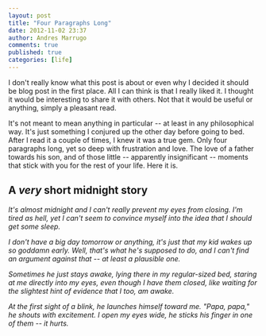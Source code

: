```yaml
---
layout: post
title: "Four Paragraphs Long"
date: 2012-11-02 23:37
author: Andres Marrugo
comments: true
published: true
categories: [life]
---
```


I don't really know what this post is about or even why I decided it should be blog post in the first place. All I can think is that  I really liked it. I thought it would be interesting to share it with others. Not that it would be useful or anything, simply a pleasant read. 

It's not meant to mean anything in particular -- at least in any philosophical way. It's just something I conjured up the other day before going to bed. After I read it a couple of times, I knew it was a true gem. Only four paragraphs long, yet so deep with frustration and love. The love of a father towards his son, and of those little -- apparently insignificant -- moments that stick with you for the rest of your life. Here it is.

## A *very* short midnight story

*It's almost midnight and I can't really prevent my eyes from closing. I'm tired as hell, yet I can't seem to convince myself into the idea that I should get some sleep.* 

*I don't have a big day tomorrow or anything, it's just that my kid wakes up so goddamn early. Well, that's what he's supposed to do, and I can't find an argument against that -- at least a plausible one.*

*Sometimes he just stays awake, lying there in my regular-sized bed, staring at me directly into my eyes, even though I have them closed, like waiting for the slightest  hint of evidence that I too, am awake.*

*At the first sight of a blink, he launches himself toward me. "Papa, papa," he shouts with excitement. I open my eyes wide, he sticks his finger in one of them -- it hurts.*